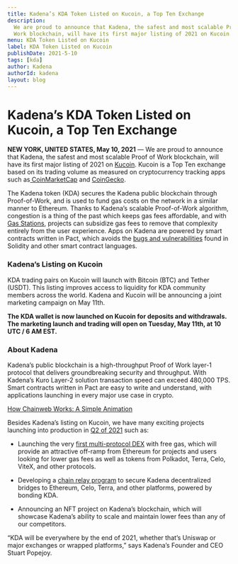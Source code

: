 ```yaml
---
title: Kadena’s KDA Token Listed on Kucoin, a Top Ten Exchange
description:
  We are proud to announce that Kadena, the safest and most scalable Proof of
  Work blockchain, will have its first major listing of 2021 on Kucoin.
menu: KDA Token Listed on Kucoin
label: KDA Token Listed on Kucoin
publishDate: 2021-5-10
tags: [kda]
author: Kadena
authorId: kadena
layout: blog
---
```


# Kadena’s KDA Token Listed on Kucoin, a Top Ten Exchange

**NEW YORK, UNITED STATES, May 10, 2021** — We are proud to announce that
Kadena, the safest and most scalable Proof of Work blockchain, will have its
first major listing of 2021 on [Kucoin](https://www.kucoin.com/). Kucoin is a
Top Ten exchange based on its trading volume as measured on cryptocurrency
tracking apps such
as[ CoinMarketCap](https://coinmarketcap.com/rankings/exchanges/) and
[CoinGecko](https://www.coingecko.com/en/exchanges).

The Kadena token (KDA) secures the Kadena public blockchain through
Proof-of-Work, and is used to fund gas costs on the network in a similar manner
to Ethereum. Thanks to Kadena’s scalable Proof-of-Work algorithm, congestion is
a thing of the past which keeps gas fees affordable, and with
[Gas Stations](/docs/blogchain/2020/the-first-crypto-gas-station-is-now-on-kadenas-blockchain-2020-08-06),
projects can subsidize gas fees to remove that complexity entirely from the user
experience. Apps on Kadena are powered by smart contracts written in Pact, which
avoids the
[bugs and vulnerabilities](/docs/blogchain/2018/the-evm-is-fundamentally-unsafe-2018-12-13)
found in Solidity and other smart contract languages.

### Kadena’s Listing on Kucoin

KDA trading pairs on Kucoin will launch with Bitcoin (BTC) and Tether (USDT).
This listing improves access to liquidity for KDA community members across the
world. Kadena and Kucoin will be announcing a joint marketing campaign on May
11th.

**The KDA wallet is now launched on Kucoin for deposits and withdrawals. The
marketing launch and trading will open on Tuesday, May 11th, at 10 UTC / 6 AM
EST.**

### About Kadena

Kadena’s public blockchain is a high-throughput Proof of Work layer-1 protocol
that delivers groundbreaking security and throughput. With Kadena’s Kuro Layer-2
solution transaction speed can exceed 480,000 TPS. Smart contracts written in
Pact are easy to write and understand, with applications launching in every
major use case in crypto.

[How Chainweb Works: A Simple Animation](https://www.youtube.com/watch?v=hYvXxFbsN6I)

Besides Kadena’s listing on Kucoin, we have many exciting projects launching
into production in [Q2 of 2021](./kadena-roadmap-for-q2-2021-04-05) such as:

- Launching the very
  [first multi-protocol DEX](./introducing-kadenaswap-bountyswap-live-beta-2021-02-02)
  with free gas, which will provide an attractive off-ramp from Ethereum for
  projects and users looking for lower gas fees as well as tokens from Polkadot,
  Terra, Celo, ViteX, and other protocols.

- Developing a
  [chain relay program](./announcing-the-kadena-chain-relay-2021-03-25) to
  secure Kadena decentralized bridges to Ethereum, Celo, Terra, and other
  platforms, powered by bonding KDA.

- Announcing an NFT project on Kadena’s blockchain, which will showcase Kadena’s
  ability to scale and maintain lower fees than any of our competitors.

“KDA will be everywhere by the end of 2021, whether that’s Uniswap or major
exchanges or wrapped platforms,” says Kadena’s Founder and CEO Stuart Popejoy.
